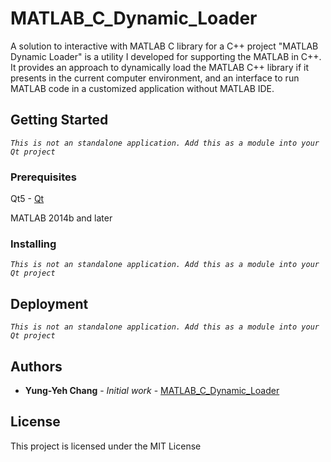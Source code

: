 # MATLAB_C_Dynamic_Loader
A solution to interactive with MATLAB C library for a C++ project
"MATLAB Dynamic Loader" is a utility I developed for supporting the MATLAB in C++. It provides an approach to dynamically load the MATLAB C++ library if it presents in the current computer environment, and an interface to run MATLAB code in a customized application without MATLAB IDE. 

## Getting Started
*`This is not an standalone application. Add this as a module into your Qt project`*

### Prerequisites
Qt5 - [Qt](https://www.qt.io/download?utm_referrer=https%3A%2F%2Fwww.qt.io%2F)

MATLAB 2014b and later

### Installing
*`This is not an standalone application. Add this as a module into your Qt project`*

## Deployment
*`This is not an standalone application. Add this as a module into your Qt project`*

## Authors
* **Yung-Yeh Chang** - *Initial work* - [MATLAB_C_Dynamic_Loader](https://github.com/yungyeh22/MATLAB_C_Dynamic_Loader)

## License
This project is licensed under the MIT License
